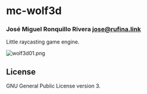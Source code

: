 # mc-wolf3d
### José Miguel Ronquillo Rivera <jose@rufina.link>

Little raycasting game engine.

![wolf3d01.png]()

## License
GNU General Public License version 3.


